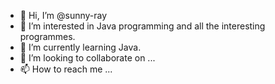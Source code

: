 - 👋 Hi, I’m @sunny-ray
- 👀 I’m interested in Java programming and all the interesting programmes.
- 🌱 I’m currently learning Java.
- 💞️ I’m looking to collaborate on ...
- 📫 How to reach me ...

<!---
sunny-ray/sunny-ray is a ✨ special ✨ repository because its `README.md` (this file) appears on your GitHub profile.
You can click the Preview link to take a look at your changes.
--->
